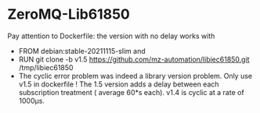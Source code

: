 # ZeroMQ-Lib61850

Pay attention to Dockerfile: the version with no delay works with
- FROM debian:stable-20211115-slim  and
- RUN git clone -b v1.5 https://github.com/mz-automation/libiec61850.git /tmp/libiec61850
- The cyclic error problem was indeed a library version problem. Only use v1.5 in dockerfile ! The 1.5 version adds a delay between each subscription treatment ( average 60*s each). v1.4 is  cyclic at a rate of 1000µs.



